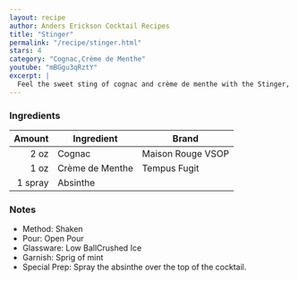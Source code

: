 ```yaml
---
layout: recipe
author: Anders Erickson Cocktail Recipes
title: "Stinger"
permalink: "/recipe/stinger.html"
stars: 4
category: "Cognac,Crème de Menthe"
youtube: "mBGgu3qRztY"
excerpt: |
  Feel the sweet sting of cognac and crème de menthe with the Stinger, a classic high-society cocktail from the pre-Prohibition era.
---
```


### Ingredients

|  Amount | Ingredient      | Brand             |
| ------: | --------------- | ----------------- |
|    2 oz | Cognac          | Maison Rouge VSOP |
|    1 oz | Crème de Menthe | Tempus Fugit      |
| 1 spray | Absinthe        |

### Notes

- Method: Shaken
- Pour: Open Pour
- Glassware: Low BallCrushed Ice
- Garnish: Sprig of mint
- Special Prep: Spray the absinthe over the top of the cocktail.
